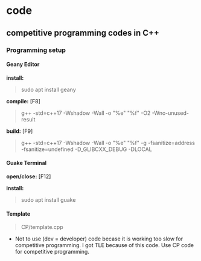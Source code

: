 # code
## competitive programming codes in C++

### Programming setup
#### Geany Editor

**install:**
> sudo apt install geany

**compile:** [F8]
> g++ -std=c++17 -Wshadow -Wall -o "%e" "%f" -O2 -Wno-unused-result

**build:** [F9]
> g++ -std=c++17 -Wshadow -Wall -o "%e" "%f" -g -fsanitize=address -fsanitize=undefined -D_GLIBCXX_DEBUG  -DLOCAL

#### Guake Terminal
**open/close:** [F12]

**install:**
> sudo apt install guake

#### Template
> CP/template.cpp
- Not to use (dev = developer) code becase it is working too slow for competitive programming.
I got TLE because of this code.
Use CP code for competitive programming.
